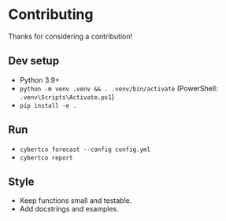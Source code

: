 # Contributing

Thanks for considering a contribution!

## Dev setup
- Python 3.9+
- `python -m venv .venv && . .venv/bin/activate` (PowerShell: `.venv\Scripts\Activate.ps1`)
- `pip install -e .`

## Run
- `cybertco forecast --config config.yml`
- `cybertco report`

## Style
- Keep functions small and testable.
- Add docstrings and examples.
